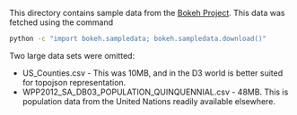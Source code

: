This directory contains sample data from the [Bokeh Project](https://github.com/bokeh/bokeh). This data was fetched using the command

```bash
python -c "import bokeh.sampledata; bokeh.sampledata.download()"
```

Two large data sets were omitted:

 * US_Counties.csv - This was 10MB, and in the D3 world is better suited for topojson representation.
 * WPP2012_SA_DB03_POPULATION_QUINQUENNIAL.csv - 48MB. This is population data from the United Nations readily available elsewhere.
